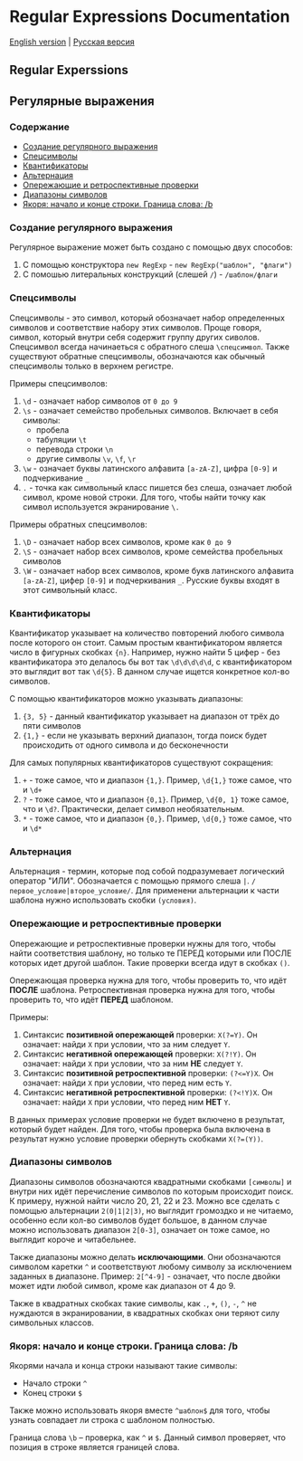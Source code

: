 # Regular Expressions Documentation

[English version](#eng) | [Русская версия](#ru)

## <a name="eng"></a>	Regular Experssions









## <a name="ru"></a>	Регулярные выражения

### Содержание
+ [Создание регулярного выражения](#creating_ru)
+ [Спецсимволы](#symbols_ru)
+ [Квантификаторы](#quanti_ru)
+ [Альтернация](#alter_ru)
+ [Опережающие и ретроспективные проверки](#checks_ru)
+ [Диапазоны символов](#sets_ru)
+ [Якоря: начало и конце строки. Граница слова: /b](#anchor_ru)


<!-- Создание регулярного выражения - НАЧАЛО  -->

### <a name="creating_ru"></a> Создание регулярного выражения

Регулярное выражение может быть создано с помощью двух способов:

1) С помощью конструктора `new RegExp` - `new RegExp("шаблон", "флаги")`
2) С помошью литеральных конструкций (слешей `/`) - `/шаблон/флаги`

<!-- Создание регулярного выражения - КОНЕЦ  -->


<!-- Спецсимволы - НАЧАЛО  -->
### <a name="symbols_ru"></a> Спецсимволы

Спецсимволы - это символ, который обозначает набор определенных символов и соответствие набору этих символов. Проще говоря, символ, который внутри себя содержит группу других сиволов. Спецсимвол всегда начинаеться с обратного слеша `\спецсимвол`. Также существуют обратные спецсимволы, обозначаются как обычный спецсимволы только в верхнем регистре.

Примеры спецсимволов:
1) `\d` - означает набор символов от `0 до 9`
2) `\s` - означает семейство пробельных символов. Включает в себя символы: 
    + пробела
    + табуляции `\t`
    + перевода строки `\n`
    + другие символы `\v`, `\f`, `\r`
3) `\w` - означает буквы латинского алфавита `[a-zA-Z]`, цифра `[0-9]` и подчеркивание `_`
4) `.` - точка как символьный класс пишется без слеша, означает любой символ, кроме новой строки. Для того, чтобы найти точку как символ используется экранирование `\.`

Примеры обратных спецсимволов:
1) `\D` - означает набор всех символов, кроме как `0 до 9`
2) `\S` - означает набор всех символов, кроме семейства пробельных символов
3) `\W` - означает набор всех символов, кроме букв латинского алфавита `[a-zA-Z]`, цифер `[0-9]` и подчеркивания `_`. Русские буквы входят в этот символьный класс.


<!-- Спецсимволы - КОНЕЦ  -->



<!-- Квантификаторы - НАЧАЛО  -->
### <a name="quanti_ru"></a> Квантификаторы

Квантификатор указывает на количество повторений любого символа после которого он стоит. Самым простым квантификатором является число в фигурных скобках `{n}`.
Например, нужно найти 5 цифер - без квантификатора это делалось бы вот так `\d\d\d\d\d`, с квантификатором это выглядит вот так `\d{5}`. В данном случае ищется конкретное кол-во символов.

С помощью квантификаторов можно указывать диапазоны:
1) `{3, 5}` - данный квантификатор указывает на диапазон от трёх до пяти символов
2) `{1,}` - если не указывать верхний диапазон, тогда поиск будет происходить от одного символа и до бесконечности

Для самых популярных квантификаторов существуют сокращения:
1) `+` - тоже самое, что и диапазон `{1,}`. Пример, `\d{1,}` тоже самое, что и `\d+`
2) `?` - тоже самое, что и диапазон `{0,1}`. Пример, `\d{0, 1}` тоже самое, что и `\d?`. Практически, делает символ необязательным.
3) `*` - тоже самое, что и диапазон `{0,}`. Пример, `\d{0,}` тоже самое, что и `\d*`

<!-- Квантификаторы - КОНЕЦ  -->


<!-- Альтернация - НАЧАЛО  -->
### <a name="alter_ru"></a> Альтернация
Альтернация - термин, которые под собой подразумевает логический оператор "ИЛИ". Обозначается с помощью прямого слеша `|`. `/первое_условие|второе_условие/`. Для применени альтернации к части шаблона нужно использовать скобки `(условия)`.
<!-- Альтернация - КОНЕЦ  -->


<!-- Опережающие и ретроспективные проверки - НАЧАЛО  -->
### <a name="checks_ru"></a> Опережающие и ретроспективные проверки
Опережающие и ретроспективные проверки нужны для того, чтобы найти соответствия шаблону, но только те ПЕРЕД которыми или ПОСЛЕ которых идет другой шаблон. Такие проверки всегда идут в скобках `()`.

Опережающая проверка нужна для того, чтобы проверить то, что идёт **ПОСЛЕ** шаблона.
Ретроспективная проверка нужна для того, чтобы проверить то, что идёт **ПЕРЕД** шаблоном.

Примеры:
1) Синтаксис **позитивной опережающей** проверки: `X(?=Y)`. Он означает: найди `X` при условии, что за ним следует `Y`.
2) Синтаксис **негативной опережающей** проверки: `X(?!Y)`. Он означает: найди `X` при условии, что за ним **НЕ** следует `Y`.
3) Синтаксис **позитивной ретроспективной** проверки: `(?<=Y)X`. Он означает: найди `X` при условии, что перед ним есть `Y`.
4) Синтаксис **негативной ретроспективной** проверки: `(?<!Y)X`. Он означает: найди `X` при условии, что перед ним **НЕТ** `Y`.

В данных примерах условие проверки не будет включено в результат, который будет найден. Для того, чтобы проверка была включена в результат нужно условие проверки обернуть скобками `X(?=(Y))`.


<!-- Опережающие и ретроспективные проверки - КОНЕЦ  -->

<!-- Диапазоны символов - НАЧАЛО  -->
### <a name="sets_ru"></a> Диапазоны символов
Диапазоны символов обозначаются квадратными скобками `[символы]` и внутри них идёт перечисление символов по которым происходит поиск.
К примеру, нужной найти число 20, 21, 22 и 23. Можно все сделать с помощью альтернации `2(0|1|2|3)`, но выглядит громоздко и не читаемо, особенно если кол-во символов будет большое, в данном случае можно использовать диапазон `2[0-3]`, означает он тоже самое, но выглядит короче и читабельнее.

Также диапазоны можно делать **исключающими**. Они обозначаются символом каретки `^` и соответствуют любому символу за исключением заданных в диапазоне. Пример: `2[^4-9]` - означает, что после двойки может идти любой символ, кроме как диапазон от 4 до 9.

Также в квадратных скобках такие символы, как `.`, `+`, `()`, `-`, `^` не нуждаются в экранировании, в квадратных скобках они теряют силу символьных классов.


<!-- Диапазоны символов - КОНЕЦ  -->

<!-- Якоря: начало и конце строки. Граница слова: /b - НАЧАЛО  -->
### <a name="anchor_ru"></a> Якоря: начало и конце строки. Граница слова: /b

Якорями начала и конца строки называют такие символы:
+ Начало строки `^`
+ Конец строки `$`

Также можно использовать якоря вместе `^шаблон$` для того, чтобы узнать совпадает ли строка с шаблоном полностью.

Граница слова `\b` – проверка, как `^` и `$`. Данный символ проверяет, что позиция в строке является границей слова.

<!-- Якоря: начало и конце строки. Граница слова: /b - КОНЕЦ  -->
